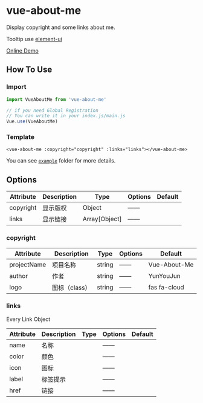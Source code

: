 # vue-about-me

Display copyright and some links about me.

Tooltip use [element-ui](http://element.eleme.io/#/zh-CN)

[Online Demo](https://github.yunyoujun.cn/vue-about-me/)

## How To Use

### Import

```js
import VueAboutMe from 'vue-about-me'
```

```js
// if you need Global Registration
// You can write it in your index.js/main.js
Vue.use(VueAboutMe)
```

### Template

```vue
<vue-about-me :copyright="copyright" :links="links"></vue-about-me>
```

You can see [`example`](https://github.com/YunYouJun/vue-about-me/tree/master/example) folder for more details.

## Options

Attribute | Description | Type | Options | Default
---|---|---|---|---
copyright | 显示版权 | Object | —— |
links | 显示链接 | Array[Object] | —— |

### copyright

Attribute | Description | Type | Options | Default
---|---|---|---|---
projectName | 项目名称 | string | —— | Vue-About-Me
author | 作者 | string | —— | YunYouJun
logo | 图标（class） | string | —— | fas fa-cloud

### links

Every Link Object

Attribute | Description | Type | Options | Default
---|---|---|---|---
name | 名称 | | —— |
color | 颜色 | | —— |
icon | 图标 | | —— |
label | 标签提示 | | —— |
href | 链接 | | —— |
